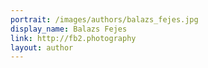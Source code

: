 ```yaml
---
portrait: /images/authors/balazs_fejes.jpg
display_name: Balazs Fejes
link: http://fb2.photography
layout: author
---
```

